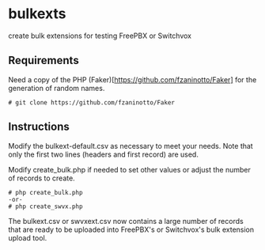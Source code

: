 bulkexts
========

create bulk extensions for testing FreePBX or Switchvox

Requirements
------------

Need a copy of the PHP (Faker)[https://github.com/fzaninotto/Faker]
for the generation of random names.

    # git clone https://github.com/fzaninotto/Faker

Instructions
------------

Modify the bulkext-default.csv as necessary to meet your needs.  Note
that only the first two lines (headers and first record) are used.

Modify create_bulk.php if needed to set other values or adjust the
number of records to create.

    # php create_bulk.php
    -or-
    # php create_swvx.php

The bulkext.csv or swvxext.csv now contains a large number of records that are ready
to be uploaded into FreePBX's or Switchvox's bulk extension upload tool.


